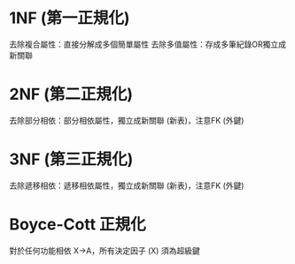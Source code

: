 # 1NF (第一正規化)
去除複合屬性：直接分解成多個簡單屬性
去除多值屬性：存成多筆紀錄OR獨立成新關聯

# 2NF (第二正規化)
去除部分相依：部分相依屬性，獨立成新關聯 (新表)，注意FK (外鍵)

# 3NF (第三正規化)
去除遞移相依：遞移相依屬性，獨立成新關聯 (新表)，注意FK (外鍵)

# Boyce-Cott 正規化
對於任何功能相依 X→A，所有決定因子 (X) 須為超級鍵